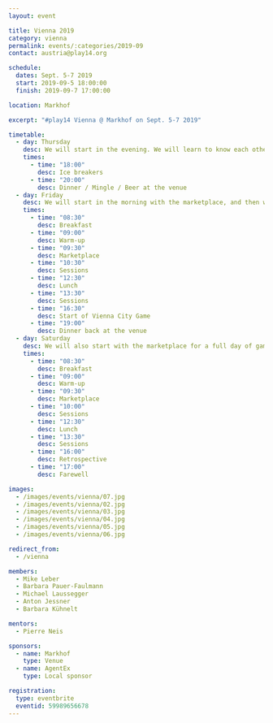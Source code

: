 ```yaml
---
layout: event

title: Vienna 2019
category: vienna
permalink: events/:categories/2019-09
contact: austria@play14.org

schedule:
  dates: Sept. 5-7 2019
  start: 2019-09-5 18:00:00
  finish: 2019-09-7 17:00:00

location: Markhof

excerpt: "#play14 Vienna @ Markhof on Sept. 5-7 2019"

timetable:
  - day: Thursday
    desc: We will start in the evening. We will learn to know each other and share a nice dinner all together.
    times:
      - time: "18:00"
        desc: Ice breakers
      - time: "20:00"
        desc: Dinner / Mingle / Beer at the venue
  - day: Friday
    desc: We will start in the morning with the marketplace, and then we will play games all day long.
    times:
      - time: "08:30"
        desc: Breakfast
      - time: "09:00"
        desc: Warm-up
      - time: "09:30"
        desc: Marketplace
      - time: "10:30"
        desc: Sessions
      - time: "12:30"
        desc: Lunch
      - time: "13:30"
        desc: Sessions
      - time: "16:30"
        desc: Start of Vienna City Game
      - time: "19:00"
        desc: Dinner back at the venue
  - day: Saturday
    desc: We will also start with the marketplace for a full day of games. Whoever needs to catch a plane can leave earlier.
    times:
      - time: "08:30"
        desc: Breakfast
      - time: "09:00"
        desc: Warm-up
      - time: "09:30"
        desc: Marketplace
      - time: "10:00"
        desc: Sessions
      - time: "12:30"
        desc: Lunch
      - time: "13:30"
        desc: Sessions
      - time: "16:00"
        desc: Retrospective
      - time: "17:00"
        desc: Farewell

images:
  - /images/events/vienna/07.jpg
  - /images/events/vienna/02.jpg
  - /images/events/vienna/03.jpg
  - /images/events/vienna/04.jpg
  - /images/events/vienna/05.jpg
  - /images/events/vienna/06.jpg

redirect_from:
  - /vienna

members:
  - Mike Leber
  - Barbara Pauer-Faulmann
  - Michael Laussegger
  - Anton Jessner
  - Barbara Kühnelt

mentors:
  - Pierre Neis

sponsors:
  - name: Markhof
    type: Venue
  - name: AgentEx
    type: Local sponsor

registration:
  type: eventbrite
  eventid: 59989656678
---
```

